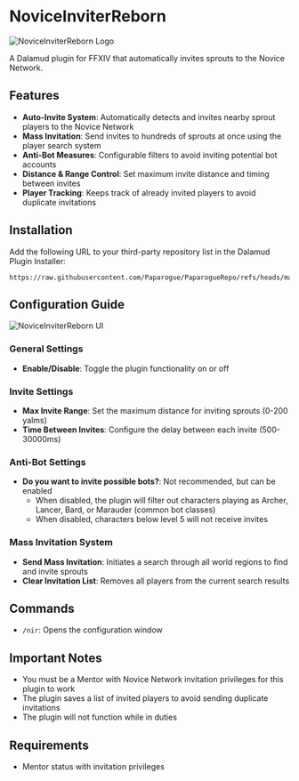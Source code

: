 # NoviceInviterReborn
![NoviceInviterReborn Logo](https://raw.github.com/Paparogue/NoviceInviterReborn/ff850b1fd057abfff38318e20b1f48b1cd68e837/NoviceInviter.png)

A Dalamud plugin for FFXIV that automatically invites sprouts to the Novice Network.

## Features

- **Auto-Invite System**: Automatically detects and invites nearby sprout players to the Novice Network
- **Mass Invitation**: Send invites to hundreds of sprouts at once using the player search system
- **Anti-Bot Measures**: Configurable filters to avoid inviting potential bot accounts
- **Distance & Range Control**: Set maximum invite distance and timing between invites
- **Player Tracking**: Keeps track of already invited players to avoid duplicate invitations

## Installation

Add the following URL to your third-party repository list in the Dalamud Plugin Installer:

```
https://raw.githubusercontent.com/Paparogue/PaparogueRepo/refs/heads/main/repo.json
```

## Configuration Guide

![NoviceInviterReborn UI](https://raw.githubusercontent.com/YourUsername/NoviceInviterReborn/main/images/ui-screenshot.png)

### General Settings

- **Enable/Disable**: Toggle the plugin functionality on or off

### Invite Settings

- **Max Invite Range**: Set the maximum distance for inviting sprouts (0-200 yalms)
- **Time Between Invites**: Configure the delay between each invite (500-30000ms)

### Anti-Bot Settings

- **Do you want to invite possible bots?**: Not recommended, but can be enabled
  - When disabled, the plugin will filter out characters playing as Archer, Lancer, Bard, or Marauder (common bot classes)
  - When disabled, characters below level 5 will not receive invites

### Mass Invitation System

- **Send Mass Invitation**: Initiates a search through all world regions to find and invite sprouts
- **Clear Invitation List**: Removes all players from the current search results

## Commands

- `/nir`: Opens the configuration window

## Important Notes

- You must be a Mentor with Novice Network invitation privileges for this plugin to work
- The plugin saves a list of invited players to avoid sending duplicate invitations
- The plugin will not function while in duties

## Requirements

- Mentor status with invitation privileges

